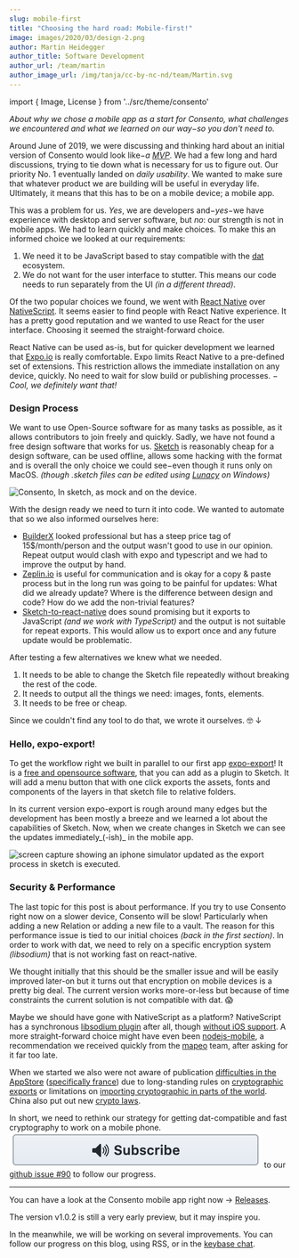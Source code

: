 ```yaml
---
slug: mobile-first
title: "Choosing the hard road: Mobile-first!"
image: images/2020/03/design-2.png
author: Martin Heidegger
author_title: Software Development
author_url: /team/martin
author_image_url: /img/tanja/cc-by-nc-nd/team/Martin.svg
---
```

import { Image, License } from '../src/theme/consento'

_About why we chose a mobile app as a start for Consento, what challenges we encountered and what we learned on our way−so you don't need to._

Around June of 2019, we were discussing and thinking hard about an initial version of Consento would look like−_a [MVP][]_. We had a few long and hard discussions, trying to tie down what is necessary for us to figure out. Our priority No. 1 eventually landed on _daily usability_. We wanted to make sure that whatever product we are building will be useful in everyday life. Ultimately, it means that this has to be on a mobile device; a mobile app.

This was a problem for us. _Yes_, we are developers and−_yes_−we have experience with desktop and server software, but _no_: our strength is not in mobile apps. We had to learn quickly and make choices. To make this an informed choice we looked at our requirements:

1. We need it to be JavaScript based to stay compatible with the [dat][] ecosystem.
2. We do not want for the user interface to stutter. This means our code needs to run separately from the UI _(in a different thread)_.

Of the two popular choices we found, we went with [React Native][] over [NativeScript][]. It seems easier to find people with React Native experience. It has a pretty good reputation and we wanted to use React for the user interface. Choosing it seemed the straight-forward choice.

React Native can be used as-is, but for quicker development we learned that [Expo.io][] is really comfortable. Expo limits React Native to a pre-defined set of extensions. This restriction allows the immediate installation on any device, quickly. No need to wait for slow build or publishing processes. − _Cool, we definitely want that!_

### Design Process
We want to use Open-Source software for as many tasks as possible, as it allows contributors to join freely and quickly. Sadly, we have not found a free design software that works for us. [Sketch][] is reasonably cheap for a design software, can be used offline, allows some hacking with the format and is overall the only choice we could see−even though it runs only on MacOS. _(though .sketch files can be edited using [Lunacy][] on Windows)_

<Image
  src="img/consento/cc-by-nc-sa/design.png"
  alt="Consento, In sketch, as mock and on the device."
  caption="From sketch to mockup to prototype. Marc made some nice designs for us."
/>

With the design ready we need to turn it into code. We wanted to automate that so we also informed ourselves here:

- [BuilderX][] looked professional but has a steep price tag of 15$/month/person and the output wasn't good to use in our opinion. Repeat output would clash with expo and typescript and we had to improve the output by hand.
- [Zeplin.io][] is useful for communication and is okay for a copy &amp; paste process but in the long run was going to be painful for updates: What did we already update? Where is the difference between design and code? How do we add the non-trivial features?
- [Sketch-to-react-native][] does sound promising but it exports to JavaScript _(and we work with TypeScript)_ and the output is not suitable for repeat exports. This would allow us to export once and any future update would be problematic.

After testing a few alternatives we knew what we needed.

1. It needs to be able to change the Sketch file repeatedly without breaking the rest of the code.
2. It needs to output all the things we need: images, fonts, elements.
3. It needs to be free or cheap.

Since we couldn't find any tool to do that, we wrote it ourselves. 🤓 ↓

### Hello, expo-export!
To get the workflow right we built in parallel to our first app [expo-export][]! It is a [free and opensource software][FOSS], that you can add as a plugin to Sketch. It will add a menu button that with one click exports the assets, fonts and components of the layers in that sketch file to relative folders.

In its current version expo-export is rough around many edges but the development has been mostly a breeze and we learned a lot about the capabilities of Sketch. Now, when we create changes in Sketch we can see the updates immediately_(-ish)_ in the mobile app.

<Image
  src="img/consento/cc-by-nc-sa/screen-recording-live-update.gif"
  alt="screen capture showing an iphone simulator updated as the export process in sketch is executed."
  caption="Simulator (or device) is updated quickly after sketch export is triggered."
/>

### Security &amp; Performance

The last topic for this post is about performance. If you try to use Consento right now on a slower device, Consento will be slow! Particularly when adding a new Relation or adding a new file to a vault. The reason for this performance issue is tied to our initial choices _(back in the first section)_. In order to work with dat, we need to rely on a specific encryption system _(libsodium)_ that is not working fast on react-native.

We thought initially that this should be the smaller issue and will be easily improved later-on but it turns out that encryption on mobile devices is a pretty big deal. The current version works more-or-less but because of time constraints the current solution is not compatible with dat. 😱

Maybe we should have gone with NativeScript as a platform? NativeScript has a synchronous [libsodium plugin][NS-nacl-plugin] after all, though [without iOS support][NS-nacl-ios]. A more straight-forward choice might have even been [nodejs-mobile][], a recommendation we received quickly from the [mapeo][] team, after asking for it far too late.

When we started we also were not aware of publication [difficulties in the AppStore][appstore-difficulties] ([specifically france][france-problems]) due to long-standing rules on [cryptographic exports][crypto-exports] or limitations on [importing cryptographic in parts of the world][crypto-world]. China also put out new [crypto laws][crypto-laws].

In short, we need to rethink our strategy for getting dat-compatible and fast cryptography to work on a mobile phone. <img src="/img/external/fair-use/screenshot-subscribe-button.png" alt="Subscribe" className="inline__image" /> to our [github issue #90][subscribe] to follow our progress.

---

You can have a look at the Consento mobile app right now → [Releases][].

The version v1.0.2 is still a very early preview, but it may inspire you.

In the meanwhile, we will be working on several improvements. You can follow our progress on this blog, using RSS, or in the [keybase chat][keybase-chat].

<License author="martin" year="2021" license="CC-BY-NC-SA" />

[MVP]: https://en.wikipedia.org/wiki/Minimum_viable_product
[expo-export]: https://github.com/consento-org/expo-export
[dat]: https://datproject.org
[React Native]: https://facebook.github.io/react-native/
[NativeScript]: https://www.nativescript.org/
[Expo.io]: https://expo.io/
[Sketch]: https://www.sketch.com/get/
[Lunacy]: https://icons8.com/lunacy
[BuilderX]: https://builderx.io/pricing
[Zeplin.io]: https://zeplin.io/
[Sketch-to-react-native]: https://github.com/nanohop/sketch-to-react-native
[FOSS]: https://en.wikipedia.org/wiki/Free_and_open-source_software
[NS-nacl-plugin]: https://market.nativescript.org/plugins/nativescript-libsodium
[NS-nacl-ios]: https://market.nativescript.org/plugins/nativescript-libsodium#ios-support
[nodejs-mobile]: https://code.janeasystems.com/nodejs-mobile
[mapeo]: https://www.digital-democracy.org/mapeo/
[appstore-difficulties]: https://help.apple.com/app-store-connect/#/dev88f5c7bf9
[france-problems]: https://www.ssi.gouv.fr/en/regulation/cryptology/how-to-submit-an-application/
[crypto-exports]: https://en.wikipedia.org/wiki/Export_of_cryptography_from_the_United_States#Current_status
[crypto-world]: https://en.wikipedia.org/wiki/Restrictions_on_the_import_of_cryptography
[crypto-laws]: https://www.insideprivacy.com/data-security/china-enacts-encryption-law/
[subscribe]: https://github.com/consento-org/mobile/issues/90
[Releases]: https://github.com/consento-org/mobile/releases
[keybase-chat]: https://keybase.io/team/consento
